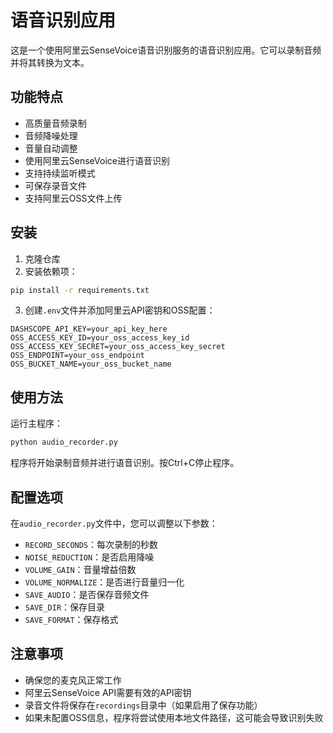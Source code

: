 # 语音识别应用

这是一个使用阿里云SenseVoice语音识别服务的语音识别应用。它可以录制音频并将其转换为文本。

## 功能特点

- 高质量音频录制
- 音频降噪处理
- 音量自动调整
- 使用阿里云SenseVoice进行语音识别
- 支持持续监听模式
- 可保存录音文件
- 支持阿里云OSS文件上传

## 安装

1. 克隆仓库
2. 安装依赖项：

```bash
pip install -r requirements.txt
```

3. 创建`.env`文件并添加阿里云API密钥和OSS配置：

```
DASHSCOPE_API_KEY=your_api_key_here
OSS_ACCESS_KEY_ID=your_oss_access_key_id
OSS_ACCESS_KEY_SECRET=your_oss_access_key_secret
OSS_ENDPOINT=your_oss_endpoint
OSS_BUCKET_NAME=your_oss_bucket_name
```

## 使用方法

运行主程序：

```bash
python audio_recorder.py
```

程序将开始录制音频并进行语音识别。按Ctrl+C停止程序。

## 配置选项

在`audio_recorder.py`文件中，您可以调整以下参数：

- `RECORD_SECONDS`：每次录制的秒数
- `NOISE_REDUCTION`：是否启用降噪
- `VOLUME_GAIN`：音量增益倍数
- `VOLUME_NORMALIZE`：是否进行音量归一化
- `SAVE_AUDIO`：是否保存音频文件
- `SAVE_DIR`：保存目录
- `SAVE_FORMAT`：保存格式

## 注意事项

- 确保您的麦克风正常工作
- 阿里云SenseVoice API需要有效的API密钥
- 录音文件将保存在`recordings`目录中（如果启用了保存功能）
- 如果未配置OSS信息，程序将尝试使用本地文件路径，这可能会导致识别失败 
